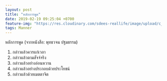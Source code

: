 ```yaml
---
layout: post
title: "หลักการพูด"
date: 2019-02-19 09:25:04 +0700
feature-img: "https://res.cloudinary.com/sdees-reallife/image/upload/c_crop,g_west,h_600,w_4608,x_1800/v1550544875/IMG_20190219_091344233.jpg"
tags: Manner
---
```

หลักการพูด (จากหนังสือ: พุทธวจน ปฐมธรรม)

1. กล่าวแล้วควรแก่เวลา
2. กล่าวแล้วตามสัจจ์จริง
3. กล่าวแล้วอย่างอ่อนหวาน
4. กล่าวแล้วอย่างประกอบด้วยประโยชน์
5. กล่าวแล้วด้วยเมตตาจิต
